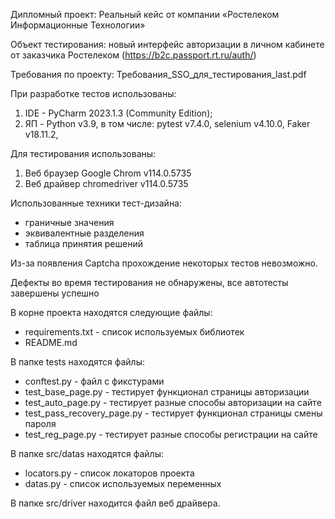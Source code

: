 Дипломный проект: Реальный кейс от компании «Ростелеком Информационные Технологии»

Объект тестирования: новый интерфейс авторизации в личном кабинете от заказчика Ростелеком (https://b2c.passport.rt.ru/auth/)

Требования по проекту: Требования_SSO_для_тестирования_last.pdf

При разработке тестов использованы:
1) IDE - PyCharm 2023.1.3 (Community Edition);
2) ЯП - Python v3.9, в том числе:
		pytest v7.4.0,
		selenium v4.10.0,
		Faker v18.11.2,

Для тестирования использованы:
1) Веб браузер Google Chrom v114.0.5735
2) Веб драйвер chromedriver v114.0.5735

Использованные техники тест-дизайна:
- граничные значения
- эквивалентные разделения
- таблица принятия решений

Из-за появления Captcha прохождение некоторых тестов невозможно.

Дефекты во время тестирования не обнаружены, все автотесты завершены успешно

В корне проекта находятся следующие файлы:
- requirements.txt - список используемых библиотек
- README.md 

В папке tests находятся файлы:
- conftest.py - файл с фикстурами
- test_base_page.py - тестирует функционал страницы авторизации
- test_auto_page.py - тестирует разные способы авторизации на сайте
- test_pass_recovery_page.py - тестирует функционал страницы смены пароля
- test_reg_page.py - тестирует разные способы регистрации на сайте

В папке src/datas находятся файлы:
- locators.py - список локаторов проекта
- datas.py - список используемых переменных

В папке src/driver находится файл веб драйвера.
